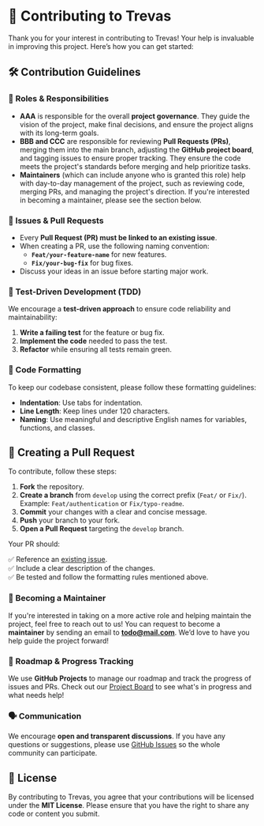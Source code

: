# 🚀 Contributing to Trevas

Thank you for your interest in contributing to Trevas! Your help is invaluable in improving this project. Here’s how you can get started:

## 🛠️ Contribution Guidelines

### 📌 Roles & Responsibilities

- **AAA** is responsible for the overall **project governance**. They guide the vision of the project, make final decisions, and ensure the project aligns with its long-term goals.
- **BBB and CCC** are responsible for reviewing **Pull Requests (PRs)**, merging them into the main branch, adjusting the **GitHub project board**, and tagging issues to ensure proper tracking. They ensure the code meets the project's standards before merging and help prioritize tasks.
- **Maintainers** (which can include anyone who is granted this role) help with day-to-day management of the project, such as reviewing code, merging PRs, and managing the project's direction. If you're interested in becoming a maintainer, please see the section below.

### 📌 Issues & Pull Requests

- Every **Pull Request (PR) must be linked to an existing issue**.
- When creating a PR, use the following naming convention:
    - **`Feat/your-feature-name`** for new features.
    - **`Fix/your-bug-fix`** for bug fixes.
- Discuss your ideas in an issue before starting major work.

### 🧪 Test-Driven Development (TDD)

We encourage a **test-driven approach** to ensure code reliability and maintainability:

1. **Write a failing test** for the feature or bug fix.
2. **Implement the code** needed to pass the test.
3. **Refactor** while ensuring all tests remain green.

### 🎨 Code Formatting

To keep our codebase consistent, please follow these formatting guidelines:

- **Indentation**: Use tabs for indentation.
- **Line Length**: Keep lines under 120 characters.
- **Naming**: Use meaningful and descriptive English names for variables, functions, and classes.

## 🔄 Creating a Pull Request

To contribute, follow these steps:

1. **Fork** the repository.
2. **Create a branch** from `develop` using the correct prefix (`Feat/` or `Fix/`). Example: `Feat/authentication` or `Fix/typo-readme`.
3. **Commit** your changes with a clear and concise message.
4. **Push** your branch to your fork.
5. **Open a Pull Request** targeting the `develop` branch.

Your PR should:

✅ Reference an [existing issue](https://github.com/InseeFr/Trevas/issues).  
✅ Include a clear description of the changes.  
✅ Be tested and follow the formatting rules mentioned above.

### 🌟 Becoming a Maintainer

If you're interested in taking on a more active role and helping maintain the project, feel free to reach out to us! You can request to become a **maintainer** by sending an email to **todo@mail.com**. We’d love to have you help guide the project forward!

### 📅 Roadmap & Progress Tracking

We use **GitHub Projects** to manage our roadmap and track the progress of issues and PRs. Check out our [Project Board](https://github.com/InseeFr/Trevas/projects) to see what's in progress and what needs help!

### 🗣️ Communication

We encourage **open and transparent discussions**. If you have any questions or suggestions, please use [GitHub Issues](https://github.com/InseeFr/Trevas/issues) so the whole community can participate.

## 📄 License

By contributing to Trevas, you agree that your contributions will be licensed under the **MIT License**. Please ensure that you have the right to share any code or content you submit.